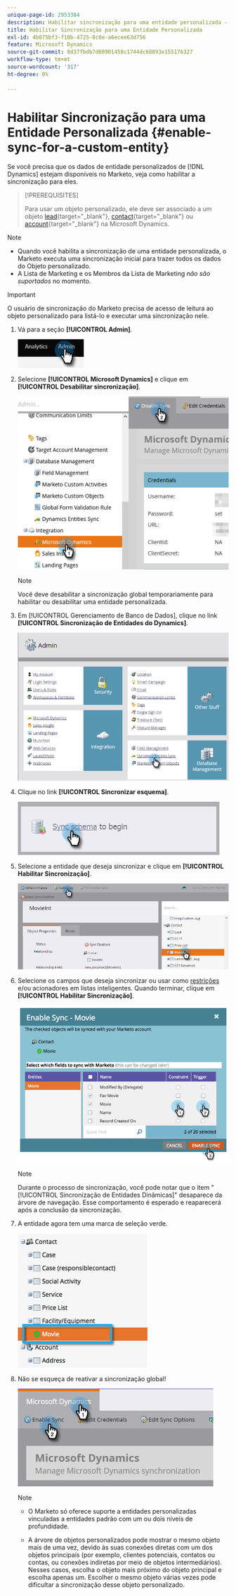 ```yaml
---
unique-page-id: 2953384
description: Habilitar sincronização para uma entidade personalizada - Documentação do Marketo - Documentação do produto
title: Habilitar Sincronização para uma Entidade Personalizada
exl-id: 4b075bf3-f10b-4725-8c8e-a6ecee63d756
feature: Microsoft Dynamics
source-git-commit: 0d37fbdb7d08901458c1744dc68893e155176327
workflow-type: tm+mt
source-wordcount: '317'
ht-degree: 0%

---
```


# Habilitar Sincronização para uma Entidade Personalizada {#enable-sync-for-a-custom-entity}

Se você precisa que os dados de entidade personalizados de [!DNL Dynamics] estejam disponíveis no Marketo, veja como habilitar a sincronização para eles.

>[!PREREQUISITES]
>
>Para usar um objeto personalizado, ele deve ser associado a um objeto [lead](/help/marketo/product-docs/crm-sync/microsoft-dynamics-sync/microsoft-dynamics-sync-details/microsoft-dynamics-sync-lead-sync.md){target="_blank"}, [contact](/help/marketo/product-docs/crm-sync/microsoft-dynamics-sync/microsoft-dynamics-sync-details/microsoft-dynamics-sync-contact-sync.md){target="_blank"} ou [account](/help/marketo/product-docs/crm-sync/microsoft-dynamics-sync/microsoft-dynamics-sync-details/microsoft-dynamics-sync-account-sync.md){target="_blank"} na Microsoft Dynamics.

>[!NOTE]
>
>* Quando você habilita a sincronização de uma entidade personalizada, o Marketo executa uma sincronização inicial para trazer todos os dados do Objeto personalizado.
>* A Lista de Marketing e os Membros da Lista de Marketing _não são suportados_ no momento.

>[!IMPORTANT]
>
>O usuário de sincronização do Marketo precisa de acesso de leitura ao objeto personalizado para listá-lo e executar uma sincronização nele.

1. Vá para a seção **[!UICONTROL Admin]**.

   ![](assets/enable-sync-for-a-custom-entity-1.png)

1. Selecione **[!UICONTROL Microsoft Dynamics]** e clique em **[!UICONTROL Desabilitar sincronização]**.

   ![](assets/enable-sync-for-a-custom-entity-2.png)

   >[!NOTE]
   >
   >Você deve desabilitar a sincronização global temporariamente para habilitar ou desabilitar uma entidade personalizada.

1. Em [!UICONTROL Gerenciamento de Banco de Dados], clique no link **[!UICONTROL Sincronização de Entidades do Dynamics]**.

   ![](assets/enable-sync-for-a-custom-entity-3.png)

1. Clique no link **[!UICONTROL Sincronizar esquema]**.

   ![](assets/enable-sync-for-a-custom-entity-4.png)

1. Selecione a entidade que deseja sincronizar e clique em **[!UICONTROL Habilitar Sincronização]**.

   ![](assets/enable-sync-for-a-custom-entity-5.png)

1. Selecione os campos que deseja sincronizar ou usar como [restrições](/help/marketo/product-docs/core-marketo-concepts/smart-lists-and-static-lists/using-smart-lists/add-a-constraint-to-a-smart-list-filter.md) e/ou acionadores em listas inteligentes. Quando terminar, clique em **[!UICONTROL Habilitar Sincronização]**.

   ![](assets/enable-sync-for-a-custom-entity-6.png)

   >[!NOTE]
   >
   >Durante o processo de sincronização, você pode notar que o item &quot;[!UICONTROL Sincronização de Entidades Dinâmicas]&quot; desaparece da árvore de navegação. Esse comportamento é esperado e reaparecerá após a conclusão da sincronização.

1. A entidade agora tem uma marca de seleção verde.

   ![](assets/enable-sync-for-a-custom-entity-7.png)

1. Não se esqueça de reativar a sincronização global!

   ![](assets/enable-sync-for-a-custom-entity-8.png)

   >[!NOTE]
   >
   >* O Marketo só oferece suporte a entidades personalizadas vinculadas a entidades padrão com um ou dois níveis de profundidade.
   >
   >* A árvore de objetos personalizados pode mostrar o mesmo objeto mais de uma vez, devido às suas conexões diretas com um dos objetos principais (por exemplo, clientes potenciais, contatos ou contas, ou conexões indiretas por meio de objetos intermediários). Nesses casos, escolha o objeto mais próximo do objeto principal e escolha apenas um. Escolher o mesmo objeto várias vezes pode dificultar a sincronização desse objeto personalizado.
